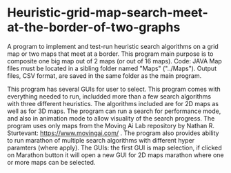 # Heuristic-grid-map-search-meet-at-the-border-of-two-graphs
A program to implement and test-run heuristic search algorithms on a grid map or two maps that meet at a border.
This program main purpose is to composite one big map out of 2 maps (or out of 16 maps).
Code:  JAVA
Map files must be located in a sibling folder named "Maps" ("../Maps").
Output files, CSV format, are saved in the same folder as the main program.


This program has several GUIs for user to select.
This program comes with everything needed to run, includded more than a few search algorithms with three different heuristics.
The algorithms included are for 2D maps as well as for 3D maps.
The program can run a search for performance mode, and also in animation mode to allow visuality of the search progress.
The program uses only maps from the Moving Ai Lab repository by Nathan R. Sturtevant:  https://www.movingai.com/  .
The program also provides ability to run marathon of multiple search algorithms with different hyper paramters (where apply).
The GUIs:  the first GUI is map selection, if clicked on Marathon button it will open a new GUI for 2D maps marathon where one or more maps can be selected.
